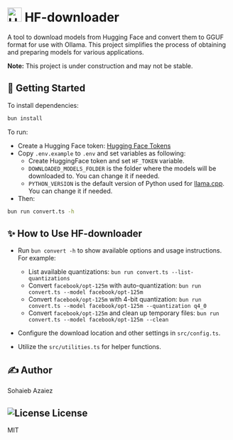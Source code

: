 # <img src="https://huggingface.co/front/assets/huggingface_logo-noborder.svg" alt="Hugging Face logo" width="32" height="32"> HF-downloader

A tool to download models from Hugging Face and convert them to GGUF format for use with Ollama.
This project simplifies the process of obtaining and preparing models for various applications.

**Note:** This project is under construction and may not be stable.

## 🚀 Getting Started

To install dependencies:

```bash
bun install
```

To run:

- Create a Hugging Face token: [Hugging Face Tokens](https://huggingface.co/docs/hub/security-tokens)
- Copy `.env.example` to `.env` and set variables as following:
  - Create HuggingFace token and set `HF_TOKEN` variable.
  - `DOWNLOADED_MODELS_FOLDER` is the folder where the models will be downloaded to. You can change it if needed.
  - `PYTHON_VERSION` is the default version of Python used for [llama.cpp](https://github.com/ggml-org/llama.cpp). You can change it if needed.
- Then:

```bash
bun run convert.ts -h
```

## ✨ How to Use HF-downloader

- Run `bun convert -h` to show available options and usage instructions. For example:

  - List available quantizations: `bun run convert.ts --list-quantizations`
  - Convert `facebook/opt-125m` with auto-quantization: `bun run convert.ts --model facebook/opt-125m`
  - Convert `facebook/opt-125m` with 4-bit quantization: `bun run convert.ts --model facebook/opt-125m --quantization q4_0`
  - Convert `facebook/opt-125m` and clean up temporary files: `bun run convert.ts --model facebook/opt-125m --clean`

- Configure the download location and other settings in `src/config.ts`.
- Utilize the `src/utilities.ts` for helper functions.

## ✍️ Author

Sohaieb Azaiez

## <img src="https://api.iconify.design/octicon:law.svg?color=%23f08080&height=32" alt="License"  /> License

MIT
